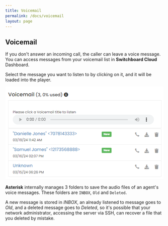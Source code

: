 ```yaml
---
title: Voicemail
permalink: /docs/voicemail
layout: page
---
```


## Voicemail


If you don't answer an incoming call, the caller can leave a voice message. You can access messages from your voicemail list in **Switchboard Cloud** Dashboard.

Select the message you want to listen to by clicking on it, and it will be loaded into the player.


<p align="center">
  <img src="./../images/voicemail.png" />
</p>


**Asterisk** internally manages 3 folders to save the audio files of an agent's voice messages. These folders are `INBOX`, `Old` and `Deleted`.

A new message is stored in _INBOX_, an already listened to message goes to _Old_, and a deleted message goes to _Deleted_, so it's possible that your network administrator, accessing the server via SSH, can recover a file that you deleted by mistake.
